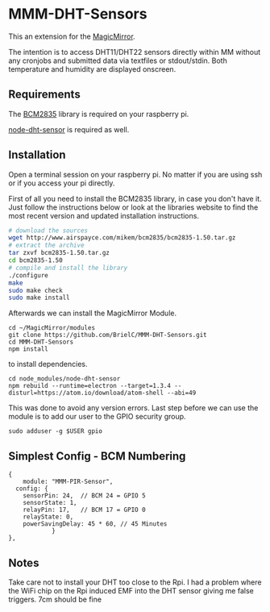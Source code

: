 # MMM-DHT-Sensors
This an extension for the [MagicMirror](https://github.com/MichMich/MagicMirror).

The intention is to access DHT11/DHT22 sensors directly within MM without any cronjobs and submitted data via textfiles or stdout/stdin. Both temperature and humidity are displayed onscreen. 

## Requirements

The  [BCM2835](http://www.airspayce.com/mikem/bcm2835/) library is required on your raspberry pi.

[node-dht-sensor](https://github.com/momenso/node-dht-sensor) is required as well.

## Installation

Open a terminal session on your raspberry pi. No matter if you are using ssh or if you access your pi directly.

First of all you need to install the BCM2835 library, in case you don't have it. Just follow the instructions below or look at the libraries website to find the most recent version and updated installation instructions.
```bash
# download the sources
wget http://www.airspayce.com/mikem/bcm2835/bcm2835-1.50.tar.gz
# extract the archive
tar zxvf bcm2835-1.50.tar.gz
cd bcm2835-1.50
# compile and install the library
./configure
make
sudo make check
sudo make install
```

Afterwards we can install the MagicMirror Module. 
```
cd ~/MagicMirror/modules
git clone https://github.com/BrielC/MMM-DHT-Sensors.git
cd MMM-DHT-Sensors
npm install
``` 
to install dependencies. 
```
cd node_modules/node-dht-sensor
npm rebuild --runtime=electron --target=1.3.4 --disturl=https://atom.io/download/atom-shell --abi=49
```
This was done to avoid any version errors.
Last step before we can use the module is to add our user to the GPIO security group.
```
sudo adduser -g $USER gpio
```

## Simplest Config - BCM Numbering
```
{
	module: "MMM-PIR-Sensor",
  config: {
  	sensorPin: 24,	// BCM 24 = GPIO 5
  	sensorState: 1,
  	relayPin: 17,	// BCM 17 = GPIO 0
  	relayState: 0,
  	powerSavingDelay: 45 * 60, // 45 Minutes
      		}
},
```

## Notes

Take care not to install your DHT too close to the Rpi. I had a problem where the WiFi chip on the Rpi induced EMF into the DHT sensor giving me false triggers. 7cm should be fine
